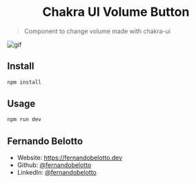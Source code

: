 <h1 align="center">Chakra UI Volume Button</h1>

> Component to change volume made with chakra-ui

![gif]('showcase.gif')

## Install

```sh
npm install
```

## Usage

```sh
npm run dev
```

## Fernando Belotto

* Website: https://fernandobelotto.dev
* Github: [@fernandobelotto](https://github.com/fernandobelotto)
* LinkedIn: [@fernandobelotto](https://linkedin.com/in/fernandobelotto)
